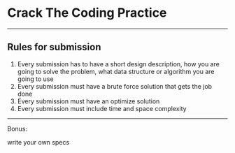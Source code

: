 # Crack The Coding Practice
- - - -
## Rules for submission
1. Every submission has to have a short design description, how you are going to solve the problem, what data structure or algorithm you are going to use
2. Every submission must have a brute force solution that gets the job done
3. Every submission must have an optimize solution
4. Every submission must include time and space complexity

- - - -

Bonus:

write your own specs


